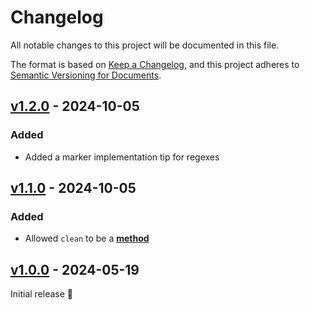 # Changelog

All notable changes to this project will be documented in this file.

The format is based on [Keep a Changelog](https://keepachangelog.com/en/1.1.0/),
and this project adheres to
[Semantic Versioning for Documents](https://semverdoc.org/semverdoc.html).

## [v1.2.0] - 2024-10-05

### Added
* Added a marker implementation tip for regexes

## [v1.1.0] - 2024-10-05

### Added
* Allowed `clean` to be a [**method**](SPECIFICATION.md#glossary)

## [v1.0.0] - 2024-05-19

Initial release 🎉

[v1.0.0]: https://github.com/dahlia-lib/spec/releases/tag/v1.0.0
[v1.1.0]: https://github.com/dahlia-lib/spec/compare/v1.0.0...v1.1.0
[v1.2.0]: https://github.com/dahlia-lib/spec/compare/v1.1.0...v1.2.0
